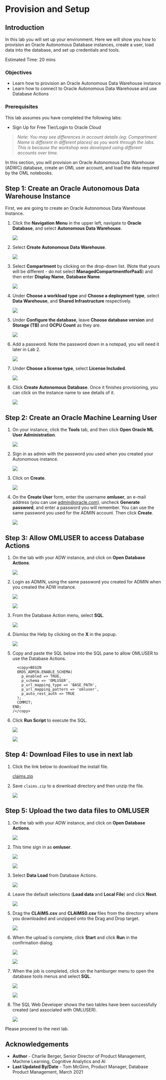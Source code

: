 # Provision and Setup #

## Introduction ##

In this lab you will set up your environment. Here we will show you how to provision an Oracle Autonomous Database instances, create a user, load data into the database, and set up credentials and tools.

Estimated Time: 20 mins

### Objectives
-   Learn how to provision an Oracle Autonomous Data Warehouse instance
-   Learn how to connect to Oracle Autonomous Data Warehouse and use Database Actions

### Prerequisites

This lab assumes you have completed the following labs:
* Sign Up for Free Tier/Login to Oracle Cloud

> *Note: You may see differences in account details (eg: Compartment Name is different in different places) as you work through the labs. This is because the workshop was developed using different accounts over time.*

In this section, you will provision an Oracle Autonomous Data Warehouse (ADWC) database, create an OML user account, and load the data required by the OML notebooks.

## **Step 1:** Create an Oracle Autonomous Data Warehouse Instance

First, we are going to create an Oracle Autonomous Data Warehouse Instance.

1. Click the **Navigation Menu** in the upper left, navigate to **Oracle Database**, and select **Autonomous Data Warehouse**.

	![](https://raw.githubusercontent.com/oracle/learning-library/master/common/images/console/database-adw.png " ")

2.  Select **Create Autonomous Data Warehouse**.

    ![](./images/006.png)

3. Select **Compartment** by clicking on the drop-down list. (Note that yours will be different - do not select **ManagedCompartmentforPaaS**) and then enter **Display Name**, **Database Name**.

    ![](./images/prov-adw-1.png)

4.  Under **Choose a workload type** and **Choose a deployment type**, select **Data Warehouse**, and **Shared Infrastructure** respectively.

    ![](./images/prov-adw-2.png)

5.  Under **Configure the database**, leave **Choose database version** and **Storage (TB)** and **OCPU Count** as they are.

    ![](./images/009.png)

6.  Add a password. Note the password down in a notepad, you will need it later in Lab 2.

    ![](./images/010.png)

7.  Under **Choose a license type**, select **License Included**.

    ![](./images/prov-adw-3-ft.png)

8.  Click **Create Autonomous Database**. Once it finishes provisioning, you can click on the instance name to see details of it.

    ![](./images/prov-adw-5.png)

## **Step 2:** Create an Oracle Machine Learning User

1. On your instance, click the **Tools** tab, and then click **Open Oracle ML User Administration**.

    ![](./images/adw-open-ml-user-admin.png)

2. Sign in as admin with the password you used when you created your Autonomous instance.

    ![](./images/signin-db.png)

3. Click on **Create**.

    ![](images/oml-create-user-1.png)

4. On the **Create User** form, enter the username **omluser**, an e-mail address (you can use admin@oracle.com), uncheck **Generate password**, and enter a password you will remember. You can use the same password you used for the ADMIN account. Then click **Create**.

    ![](images/oml-create-user-2.png)

## **Step 3:** Allow OMLUSER to access Database Actions

1. On the tab with your ADW instance, and click on **Open Database Actions**.

    ![](images/ADW-tools-db-actions.png)

2. Login as ADMIN, using the same password you created for ADMIN when you created the ADW instance.

    ![](images/actions-select-admin.png)

    ![](images/actions-login-admin.png)

3. From the Database Action menu, select **SQL**.

    ![](images/actions-sql.png)

4. Dismiss the Help by clicking on the **X** in the popup.

    ![](images/sql-dev-dismiss-help.png)

5. Copy and paste the SQL below into the SQL pane to allow OMLUSER to use the Database Actions.

    ```
      <copy>BEGIN
      ORDS_ADMIN.ENABLE_SCHEMA(
        p_enabled => TRUE,
        p_schema => 'OMLUSER',
        p_url_mapping_type => 'BASE_PATH',
        p_url_mapping_pattern => 'omluser',
        p_auto_rest_auth => TRUE
      );
      COMMIT;
    END;
    /</copy>
    ```

6. Click **Run Script** to execute the SQL.

    ![](images/sql-dev-add-omluser.png)

    ![](images/sql-dev-add-omluser-success.png)

## **Step 4:** Download Files to use in next lab

1.  Click the link below to download the install file.

    [claims.zip](https://objectstorage.us-ashburn-1.oraclecloud.com/p/yaGHxlS_7qmrSGfYH33N4VLt6e7K8BPm1iqdyDXy0z2Cr8v0jjDXzuQfL4c9BPrY/n/c4u03/b/data-management-library-files/o/claims.zip)

2.  Save `claims.zip` to a download directory and then unzip the file.

    ![](./images/save-claims-zip.png)

## **Step 5**: Upload the two data files to OMLUSER

1. On the tab with your ADW instance, and click on **Open Database Actions**.

    ![](images/ADW-tools-db-actions.png)

2. This time sign in as **omluser**.

    ![](images/omluser-signin-1.png)

    ![](images/omluser-signin-2.png)

3. Select **Data Load** from Database Actions.

    ![](images/datatools-dataload.png)

4. Leave the default selections (**Load data** and **Local File**) and click **Next**.

    ![](images/datatools-dataload-2.png)

5. Drag the **CLAIMS.csv** and **CLAIMS0.csv** files from the directory where you downloaded and unzipped onto the Drag and Drop target.

    ![](images/datatools-dataload-drop-target.png)

6. When the upload is complete, click **Start** and click **Run** in the confirmation dialog.

    ![](images/datatools-dataload-start-job.png)

    ![](images/datatools-dataload-run-job.png)

7. When the job is completed, click on the hamburger menu to open the database tools menus and select **SQL**.

    ![](images/datatools-dataload-run-job-completed.png)

    ![](images/datatools-sql-dev.png)

8. The SQL Web Developer shows the two tables have been successfully created (and associated with OMLUSER).

    ![](images/datatools-sql-dev-tables-loaded.png)


Please proceed to the next lab.

## Acknowledgements

- **Author** - Charlie Berger, Senior Director of Product Management, Machine Learning, Cognitive Analytics and AI
- **Last Updated By/Date** - Tom McGinn, Product Manager, Database Product Management, March 2021

